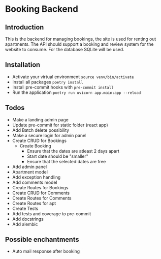 # Booking Backend

## Introduction

This is the backend for managing bookings, the site is used for renting out apartments.
The API should support a booking and review system for the website to consume.
For the database SQLite will be used.

## Installation

- Activate your virtual environment `source venv/bin/activate`
- Install all packages `poetry install`
- Install pre-commit hooks with `pre-commit install`
- Run the application `poetry run uvicorn app.main:app --reload`

## Todos

- Make a landing admin page
- Update pre-commit for static folder (react app)
- Add Batch delete possibility
- Make a secure login for admin panel
- Create CRUD for Bookings
    - Create Booking
        - Ensure that the dates are atleast 2 days apart
        - Start date should be "smaller"
        - Ensure that the selected dates are free
- Add admin panel
- Apartment model
- Add exception handling
- Add comments model
- Create Routes for Bookings
- Create CRUD for Comments
- Create Routes for Comments
- Create Routes for apt
- Create Tests
- Add tests and coverage to pre-commit
- Add docstrings
- Add alembic

## Possible enchantments

- Auto mail response after booking
